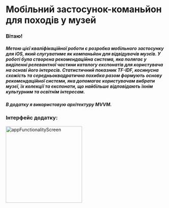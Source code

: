 # Мобільний застосунок-команьйон для походів у музей

### Вітаю!

##### Метою цієї кваліфікаційної роботи є розробка мобільного застосунку для iOS, який слугуватиме як компаньйон для відвідувачів музеїв. У роботі була створена рекомендаційна система, яка полягає у виділенні релевантної частини каталогу експонатів для користувача на основі його інтересів. Статистичний показник TF-IDF, косинусна схожість та середньоквадратична похибка разом формують основу рекомендаційної системи, яка допомагає користувачам вибрати музеї, їх колекції та експонати, що найбільше відповідають їхнім культурним та освітнім інтересам.

##### В додатку я використовую архітектуру MVVM.

### Інтерфейс додатку:
<img width="240" alt="appFunctionalityScreen" src=https://github.com/n1kitka/MuseumSwiftUI/assets/98713485/bc995452-9927-445a-83f7-58c788204ddf>

